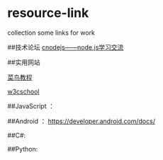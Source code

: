 # resource-link
collection some links for work


##技术论坛
[cnodejs——node.js学习交流](https://cnodejs.org/)

##实用网站

[菜鸟教程](http://www.runoob.com/)

[w3cschool](http://www.w3school.com.cn/)

##JavaScript ：



##Android ：
https://developer.android.com/docs/


##C#:


##Python:


